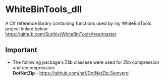 # WhiteBinTools_dll
A C# reference library containing functions used by my WhiteBinTools project linked below:
<br>https://github.com/Surihix/WhiteBinTools/tree/master

## Important
- The following package's Zlib classese were used for Zlib compression and decompression:
<br>**DotNetZip** - https://github.com/haf/DotNetZip.Semverd
